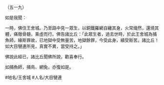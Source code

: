 （五一九）

如是我聞：

一時，佛住王舍城。乃至路中見一眾生，以銅鐵羅網自纏其身，火常熾然，還燒其體，痛徹骨髓，乘虛而行。佛告諸比丘：「此眾生者，過去世時，於此王舍城為捕魚師，緣斯罪故，已地獄中受無量苦，地獄餘罪，今受此身，續受斯苦。諸比丘！如大目犍連所見，真實不異，當受持之。」

佛說此經已，諸比丘聞佛所說，歡喜奉行。

如捕魚師，捕鳥、網兔，亦復如是。

#地名/王舍城
#人名/大目犍連
